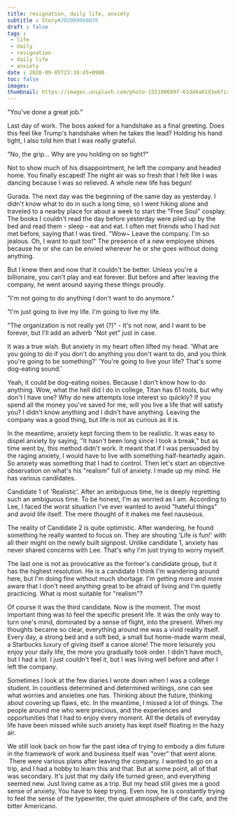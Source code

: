 ```yaml
---
title: resignation, daily life, anxiety
subtitle : Story#202009060839
draft : false
tags :
 - life
 - daily
 - resignation
 - daily life
 - anxiety
date : 2020-09-05T23:39:45+0900
toc: false
images: 
thumbnail: https://images.unsplash.com/photo-1551006097-61dd4a01d3e6?ixlib=rb-1.2.1&q=80&fm=jpg&crop=entropy&cs=tinysrgb&w=1080&fit=max&ixid=eyJhcHBfaWQiOjE1NTU0OX0
---
```


"You've done a great job."  

Last day of work. The boss asked for a handshake as a final greeting. Does this feel like Trump's handshake when he takes the lead? Holding his hand tight, I also told him that I was really grateful.  

"No, the grip... Why are you holding on so tight?"  

  

Not to show much of his disappointment, he left the company and headed home. You finally escaped! The night air was so fresh that I felt like I was dancing because I was so relieved. A whole new life has begun!  

Gurada. The next day was the beginning of the same day as yesterday. I didn't know what to do in such a long time, so I went hiking alone and traveled to a nearby place for about a week to start the "Free Soul" cosplay. The books I couldn't read the day before yesterday were piled up by the bed and read them - sleep - eat and eat. I often met friends who I had not met before, saying that I was tired. "Wow~ Leave the company. I'm so jealous. Oh, I want to quit too!" The presence of a new employee shines because he or she can be envied wherever he or she goes without doing anything.  

But I knew then and now that it couldn't be better. Unless you're a billionaire, you can't play and eat forever. But before and after leaving the company, he went around saying these things proudly.  

"I'm not going to do anything I don't want to do anymore."  

"I'm just going to live my life. I'm going to live my life.  

"The organization is not really yet (?)" - It's not now, and I want to be forever, but I'll add an adverb "Not yet" just in case.  

It was a true wish. But anxiety in my heart often lifted my head. 'What are you going to do if you don't do anything you don't want to do, and you think you're going to be something?' 'You're going to live your life? That's some dog-eating sound.'  

Yeah, it could be dog-eating noises. Because I don't know how to do anything. Wow, what the hell did I do in college, Titan has 61 tools, but why don't I have one? Why do new attempts lose interest so quickly? If you spend all the money you've saved for me, will you live a life that will satisfy you? I didn't know anything and I didn't have anything. Leaving the company was a good thing, but life is not as curious as it is.  

In the meantime, anxiety kept forcing them to be realistic. It was easy to dispel anxiety by saying, "It hasn't been long since I took a break," but as time went by, this method didn't work. It meant that if I was persuaded by the raging anxiety, I would have to live with something half-heartedly again. So anxiety was something that I had to control. Then let's start an objective observation on what's his "realism" full of anxiety. I made up my mind. He has various candidates.  

Candidate 1 of 'Realistic'. After an ambiguous time, he is deeply regretting such an ambiguous time. To be honest, I'm as worried as I am. According to Lee, I faced the worst situation I've ever wanted to avoid "hateful things" and avoid life itself. The mere thought of it makes me feel nauseous.  

The reality of Candidate 2 is quite optimistic. After wandering, he found something he really wanted to focus on. They are shouting 'Life is fun!' with all their might on the newly built signpost. Unlike candidate 1, anxiety has never shared concerns with Lee. That's why I'm just trying to worry myself.  

The last one is not as provocative as the former's candidate group, but it has the highest resolution. He is a candidate I think I'm wandering around here, but I'm doing fine without much shortage. I'm getting more and more aware that I don't need anything great to be afraid of living and I'm quietly practicing. What is most suitable for "realism"?  

Of course it was the third candidate. Now is the moment. The most important thing was to feel the specific present life. It was the only way to turn one's mind, dominated by a sense of flight, into the present. When my thoughts became so clear, everything around me was a vivid reality itself. Every day, a strong bed and a soft bed, a small but home-made warm meal, a Starbucks luxury of giving itself a canoe alone! The more leisurely you enjoy your daily life, the more you gradually took order. I didn't have much, but I had a lot. I just couldn't feel it, but I was living well before and after I left the company.  

Sometimes I look at the few diaries I wrote down when I was a college student. In countless determined and determined writings, one can see what worries and anxieties one has. Thinking about the future, thinking about covering up flaws, etc. In the meantime, I missed a lot of things. The people around me who were precious, and the experiences and opportunities that I had to enjoy every moment. All the details of everyday life have been missed while such anxiety has kept itself floating in the hazy air.  

We still look back on how far the past idea of trying to embody a dim future in the framework of work and business itself was "over" that went alone.  There were various plans after leaving the company. I wanted to go on a trip, and I had a hobby to learn this and that. But at some point, all of that was secondary. It's just that my daily life turned green, and everything seemed new. Just living came as a trip. But my head still gives me a good sense of anxiety. You have to keep trying. Even now, he is constantly trying to feel the sense of the typewriter, the quiet atmosphere of the cafe, and the bitter Americano.  

